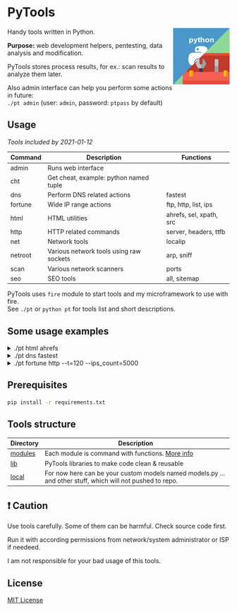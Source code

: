 # PyTools

<img align="right" src="pytools.jpeg" alt="fagci python tools">

Handy tools written in Python.

__Purpose:__ web development helpers, pentesting, data analysis and modification.

PyTools stores process results, for ex.: scan results to analyze them later.

Also admin interface can help you perform some actions in future:  
`./pt admin` (user: `admin`, password: `ptpass` by default) 

## Usage

_Tools included by 2021-01-12_

|Command|Description|Functions|
|---|---|---|
|admin|Runs web interface||
|cht|Get cheat, example: python named tuple||
|dns|Perform DNS related actions|fastest|
|fortune|Wide IP range actions|ftp, http, list, ips|
|html|HTML utilities|ahrefs, sel, xpath, src|
|http|HTTP related commands|server, headers, ttfb|
|net|Network tools|localip|
|netroot|Various network tools using raw sockets|arp, sniff|
|scan|Various network scanners|ports|
|seo|SEO tools|all, sitemap|

PyTools uses `fire` module to start tools and my microframework to use with fire.  
See `./pt` or `python pt` for tools list and short descriptions.

## Some usage examples

<details>
  <summary>./pt html ahrefs</summary>
  
  ```
./pt html ahrefs https://mikhail-yudin.ru/blog/
https://mikhail-yudin.ru/
https://mikhail-yudin.ru/about/
https://mikhail-yudin.ru/blog/
https://mikhail-yudin.ru/blog/frontend/
https://mikhail-yudin.ru/blog/hardware/
https://mikhail-yudin.ru/blog/linux/
https://mikhail-yudin.ru/blog/backend/
https://mikhail-yudin.ru/blog/android/
https://mikhail-yudin.ru/blog/lifehacks/
https://mikhail-yudin.ru/notes/
https://mikhail-yudin.ru/projects/
https://mikhail-yudin.ru/contact/
...
```
</details>

<details>
  <summary>./pt dns fastest</summary>
  
  ```
./pt dns fastest
77.88.8.88       87 ms safe.dns.yandex.ru.
156.154.70.1     90 ms rdns1.ultradns.net.
87.213.100.113   97 ms unlabelled-113-100-213-87.versatel.net.
193.190.213.42   99 ms www3.vvkso-ict.com.
37.152.45.194   102 ms -
64.6.65.6       103 ms recpubns2.nstld.net.
1.1.1.1         110 ms one.one.one.one.
195.10.195.195  115 ms -
144.76.83.104   117 ms static.104.83.76.144.clients.your-server.de.
204.97.212.10   119 ms ns3.sprintlink.net.
1.0.0.2         123 ms -
208.67.220.222  124 ms resolver4.opendns.com.
77.88.8.1       125 ms secondary.dns.yandex.ru.
...
  ```
</details>

<details>
  <summary>./pt fortune http --t=120 --ips_count=5000</summary>
  
  ```
./pt fortune http --t=120
[*] create generator of 5000 ips...
[*] Gathering ips with 80 port, using 120 workers...
100%|██████| 5000/5000 [00:15<00:00, 316.33ips/s]
Got 42 ips.
[*] Filtering service: 42 ips...
100%|██████| 42/42 [00:08<00:00,  4.77ips/s]
Got 28 ips.
2.133.XXX.XXX    GPON Home Gateway
13.225.XXX.XXX  ERROR: The request could not be satisfied
13.226.XXX.XXX  ERROR: The request could not be satisfied
167.71.XXX.XXX   503 Service Temporarily Unavailable
52.66.XXX.XXX   Apache2 Ubuntu Default Page: It works
217.84.XXX.XXX  Redirect to New Page
  ```
</details>

## Prerequisites

```sh
pip install -r requirements.txt
```

## Tools structure

|Directory|Description|
|---|---|
|[modules](/modules)|Each module is command with functions. [More info](/modules)|
|[lib](/lib)|PyTools libraries to make code clean & reusable|
|[local](/local)|For now here can be your custom models named models.py ... and other stuff, which will not pushed to repo.|

## :exclamation: Caution

Use tools carefully. Some of them can be harmful. Check source code first.

Run it with according permissions from network/system administrator or ISP if needeed.

I am not responsible for your bad usage of this tools.

## License

[MIT License](/LICENSE)
